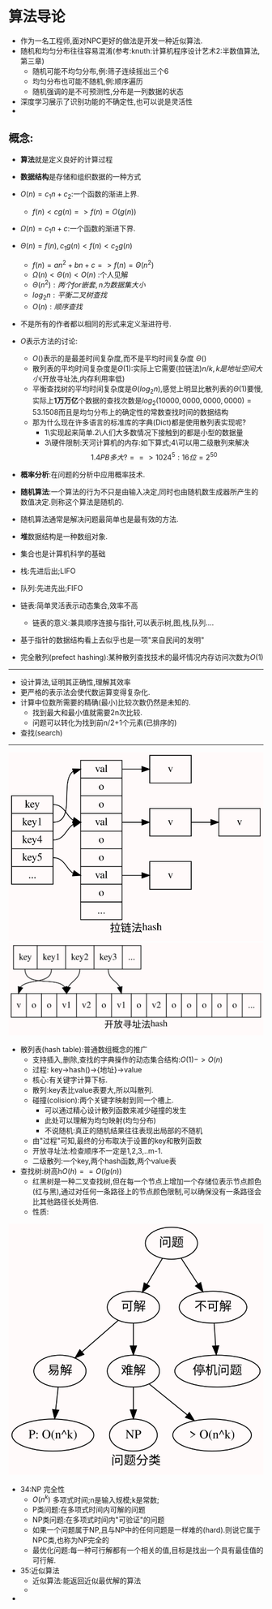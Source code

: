 # 算法导论
- 作为一名工程师,面对NPC更好的做法是开发一种近似算法.
- 随机和均匀分布往往容易混淆(参考:knuth:计算机程序设计艺术2:半数值算法,第三章)
	- 随机可能不均匀分布,例:筛子连续摇出三个6
	- 均匀分布也可能不随机,例:顺序遍历
	- 随机强调的是不可预测性,分布是一列数据的状态
- 深度学习展示了识别功能的不确定性,也可以说是灵活性
- 
## 概念:
- **算法**就是定义良好的计算过程
- **数据结构**是存储和组织数据的一种方式
- $O(n)=c_1n+c_2$:一个函数的渐进上界.
	- $f(n)<cg(n)  => f(n)=O(g(n))$
- $\Omega (n)=c_1n+c$:一个函数的渐进下界.
- $\Theta (n)=f(n),c_1g(n) < f(n) < c_2g(n)$
	- $f(n)=an^2+bn+c => f(n)=\Theta (n^2)$
	- $\Omega(n) < \Theta (n) < O(n)$ :个人见解
	- $\Theta (n^2) : 两个for嵌套,n为数据集大小$
	- $log_{2} n : 平衡二叉树查找$
	- $O(n):顺序查找$
- 不是所有的作者都以相同的形式来定义渐进符号.
- $O$表示方法的讨论:
	- $O()$表示的是最差时间复杂度,而不是平均时间复杂度 $\Theta ()$	
	- 散列表的平均时间复杂度是$\Theta (1)$:实际上它需要(拉链法)$n/k,k是地址空间大小$(开放寻址法,内存利用率低)
	- 平衡查找树的平均时间复杂度是$\Theta (log_2n)$,感觉上明显比散列表的$\Theta (1)$要慢,实际上**1万万亿**个数据的查找次数是$log_2(10000,0000,0000,0000)=53.1508$而且是均匀分布上的确定性的常数查找时间的数据结构
	- 那为什么现在许多语言的标准库的字典(Dict)都是使用散列表实现呢?
		- 1\实现起来简单.2\人们大多数情况下接触到的都是小型的数据量
		- 3\硬件限制:天河计算机的内存:如下算式;4\可以用二级散列来解决
		$$1.4PB  多大? ==> 1024^5:16位=2^{50}$$
		
- **概率分析**:在问题的分析中应用概率技术.
- **随机算法**:一个算法的行为不只是由输入决定,同时也由随机数生成器所产生的数值决定.则称这个算法是随机的.
- 随机算法通常是解决问题最简单也是最有效的方法.
- **堆**数据结构是一种数组对象.
- 集合也是计算机科学的基础
- 栈:先进后出;LIFO
- 队列:先进先出;FIFO
- 链表:简单灵活表示动态集合,效率不高
	- 链表的意义:兼具顺序连接与指针,可以表示树,图,栈,队列....
- 基于指针的数据结构看上去似乎也是一项"来自民间的发明"
- 完全散列(prefect hashing):某种散列查找技术的最坏情况内存访问次数为$O(1)$
---

- 设计算法,证明其正确性,理解其效率
- 更严格的表示法会使代数运算变得复杂化.
- 计算中位数所需要的精确(最小)比较次数仍然是未知的.
	- 找到最大和最小值就需要2n次比较.
	- 问题可以转化为找到前n/2+1个元素(已排序的)
- 查找(search)
---
![](pict/chain.svg "拉链法")  
![](pict/openaddr.svg "开放寻址法") 

- 散列表(hash table):普通数组概念的推广
	- 支持插入,删除,查找的字典操作的动态集合结构:$O(1)->O(n)$
	- 过程: key->hash()->{地址}->value
	- 核心:有关键字计算下标.
	- 散列:key表比value表要大,所以叫散列.
	- 碰撞(colision):两个关键字映射到同一个槽上.
		- 可以通过精心设计散列函数来减少碰撞的发生
		- 此处可以理解为均匀映射(均匀分布)
		- 不说随机:真正的随机结果往往表现出局部的不随机
	- 由"过程"可知,最终的分布取决于设置的key和散列函数
	- 开放寻址法:检查顺序不一定是1,2,3,..m-1.
	- 二级散列:一个key,两个hash函数,两个value表
- 查找树:树高h$O(h)==O(lg(n))$
	- 红黑树是一种二叉查找树,但在每一个节点上增加一个存储位表示节点颜色(红与黑),通过对任何一条路径上的节点颜色限制,可以确保没有一条路径会比其他路径长处两倍.
	- 性质:

![](pict/npc.svg)

- 34:NP 完全性 
	- $O(n^k)$ 多项式时间;n是输入规模;k是常数;
	- P类问题:在多项式时间内可解的问题
	- NP类问题:在多项式时间内"可验证"的问题
	- 如果一个问题属于NP,且与NP中的任何问题是一样难的(hard).则说它属于NPC类,也称为NP完全的
	- 最优化问题:每一种可行解都有一个相关的值,目标是找出一个具有最佳值的可行解.
- 35:近似算法
	- 近似算法:能返回近似最优解的算法
	- 
- 





